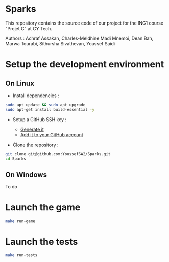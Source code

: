 # Sparks

This repository contains the source code of our project for the ING1 course "Projet C" at CY Tech.

Authors : Achraf Assakan, Charles-Meldhine Madi Mnemoi, Dean Bah, Marwa Tourabi, Sithursha Sivathevan, Youssef Saidi

# Setup the development environment

## On Linux

* Install dependencies : 

```bash
sudo apt update && sudo apt upgrade
sudo apt-get install build-essential -y
```

* Setup a GitHub SSH key :
    
    * [Generate it](https://docs.github.com/en/authentication/connecting-to-github-with-ssh/generating-a-new-ssh-key-and-adding-it-to-the-ssh-agent)
    * [Add it to your GitHub account](https://docs.github.com/en/authentication/connecting-to-github-with-ssh/adding-a-new-ssh-key-to-your-github-account)

* Clone the repository : 

```bash
git clone git@github.com:YoussefSA2/Sparks.git
cd Sparks
```

## On Windows
To do

# Launch the game

```bash
make run-game
```

# Launch the tests

```bash
make run-tests
```
